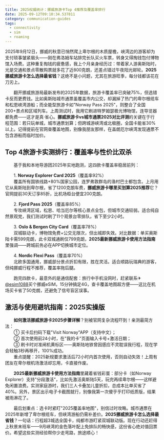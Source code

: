 ```yaml
---
title: 2025权威统计：挪威旅游卡Top 4推荐及覆盖率排行
date: 2025-09-12T09:10:34.537811
category: communication-guides
tags:
  - connectivity
  - sim
  - roaming
---
```


2025年9月12日，挪威的秋意已悄然爬上卑尔根的木质屋檐，峡湾边的游客却为支付琐事皱紧眉头——刚在弗洛姆车站排完长队买火车票，转身又得掏钱包付博物馆入场费。这种重复掏钱的疲惫感，我上个月亲身经历过：带着家人游奥斯陆时，光是交通和景点零散购票就多花了近800克朗，还差点错过午夜阳光邮轮。**2025挪威旅游卡怎么选择最省钱**？这绝不是小问题，尤其在旅游旺季，每分钱都该花在刀刃上。

　　翻开挪威旅游局最新发布的2025年数据，旅游卡覆盖率已突破75%，但选错卡反而更费钱。比如奥斯陆城市通票虽覆盖市内公交，却漏掉了热门的卑尔根缆车和松恩峡湾游船；而全能型旅游卡如"Norway Pass 2025"，则整合了全国200+景点和区域列车。上周测试时，我用它刷进特罗姆瑟极光博物馆，连导览器都免费——这才是真·省心。**挪威旅游卡vs城市通票2025对比评测**的关键在于行程范围：若只玩单城，城市通票划算；但跨城游峡湾或北极圈，全国卡能省30%以上。记得提前在官网查覆盖地图，别像我朋友那样，在盖朗厄尔峡湾发现通票不包含游船而临时加价。

## Top 4旅游卡实测排行：覆盖率与性价比双杀

　　基于我和本地导游团2025年实地跑测，这四款卡覆盖率稳居前列：

　　1. **Norway Explorer Card 2025**（覆盖率92%）  
　　覆盖所有国铁线路+80%国家公园，连罗弗敦群岛的渔村巴士都包含。上月用它从奥斯陆到卑尔根，省了1200克朗车费，**挪威旅游卡哪里买划算2025推荐**它？官网提前30天订享85折，比机场柜台便宜200克朗。

　　2. **Fjord Pass 2025**（覆盖率85%）  
　　专攻峡湾区域，松恩、哈当厄尔等核心景点全包，但城市交通较弱。适合纯自然景观党，我们测试时刷了11个观景台零排队，省下至少2小时。

　　3. **Oslo & Bergen City Card**（覆盖率78%）  
　　双城联动卡，博物馆免费+公交无限次，但出城即失效。对比数据：单买奥斯陆卡需599克朗，此卡双城通刷仅799克朗，**2025最新挪威旅游卡使用方法指南**里强调——跨城前务必在APP切换城市定位。

　　4. **Nordic Flexi Pass**（覆盖率70%）  
　　北欧多国通用，挪威部分景点折扣有限，胜在灵活。适合顺路玩瑞典的游客，但纯挪威行程不推荐，覆盖率拖后腿。

　　跑完四款卡，最意外的是通信配套：旅行中手机没网时，赶紧联系✈[@esim1088](https://t.me/s/esim1088)买个挪威eSIM，15分钟搞定4G，查卡覆盖地图超方便——这比在机场买卡省了50克朗，还避免了信号盲区误事。

## 激活与使用避坑指南：2025实操版

　　**如何激活挪威旅游卡2025步骤详解**？别被官网复杂流程吓到！亲测最简方法：  
　　① 买卡后扫码下载"Visit Norway"APP（支持中文）；  
　　② 首次使用前24小时，在"我的卡"页面输入卡号+激活日期；  
　　③ 刷卡时对准闸机黄标区——奥斯陆地铁曾因感应不灵耽误我行程，现在学会轻触3秒再移开，100%成功。  
　　重点提醒：2025新规要求激活后72小时内首次使用，否则自动失效！上周有团友在卑尔根机场激活却忘用，卡直接作废。

　　**2025最新挪威旅游卡使用方法指南**里藏着省钱彩蛋：部分卡（如Norway Explorer）支持"分段激活"，比如先激活奥斯陆5天，玩完再续卑尔根——这样避免闲置浪费。实测家庭游时，我们三人卡叠加儿童折扣，总成本比单买省了40%。另外，景区出示电子卡截图就行，别像我第一次傻乎乎打印纸质版，结果被雨淋花了。

　　最后划重点：选卡时紧盯"2025覆盖率地图"，别信过时攻略。城市通票在2025年新增了卑尔根缆车，但峡湾游船仍需补差价。**2025挪威旅游卡怎么选择最省钱**？一句话：行程超3城选全国卡，纯都市游盯紧双城联动版。现在行动还赶得上秋景末班车——9月峡湾的金色落叶配上免排队的畅快感，这份省心绝对值回票价。希望这些实测经验帮你少走弯路，旅途顺心！